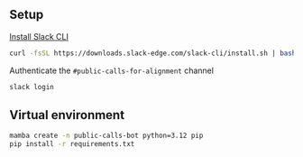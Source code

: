 ## Setup 

[Install Slack CLI](https://api.slack.com/automation/quickstart)
```bash
curl -fsSL https://downloads.slack-edge.com/slack-cli/install.sh | bash
```

Authenticate the `#public-calls-for-alignment` channel
```bash
slack login
```

## Virtual environment
```bash
mamba create -n public-calls-bot python=3.12 pip
pip install -r requirements.txt
```